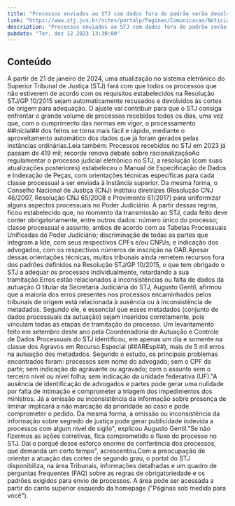 ```yaml
---
title: "Processos enviados ao STJ com dados fora do padrão serão devolvidos aos tribunais de origem"
link: "https://www.stj.jus.br/sites/portalp/Paginas/Comunicacao/Noticias/2023/12122023-Processos-enviados-ao-STJ-com-dados-fora-do-padrao-serao-devolvidos-aos-tribunais-de-origem.aspx"
description: "Processos enviados ao STJ com dados fora do padrão serão devolvidos aos tribunais de origem"
pubdate: "Ter, dez 12 2023 13:30:00"
---
```


## Conteúdo

A partir de 21 de janeiro de 2024, uma atualização no sistema eletrônico do Superior Tribunal de Justiça (STJ) fará com que todos os processos que não estiverem de acordo com os requisitos estabelecidos na Resolução STJ/GP 10/2015 sejam automaticamente recusados e devolvidos às cortes de origem para adequação. O ajuste vai contribuir para que o STJ consiga enfrentar o grande volume de processos recebidos todos os dias, uma vez que, com o cumprimento das normas em vigor, o processamento ##inicial## dos feitos se torna mais fácil e rápido, mediante o aproveitamento automático dos dados que já foram gerados pelas instâncias ordinárias.Leia também: Processos recebidos no STJ em 2023 já passam de 419 mil; recorde renova debate sobre racionalizaçãoAo regulamentar o processo judicial eletrônico no STJ, a resolução (com suas atualizações posteriores) estabeleceu o Manual de Especificação de Dados e Indexação de Peças, com orientações técnicas específicas para cada classe processual a ser enviada à instância superior. Da mesma forma, o Conselho Nacional de Justiça (CNJ) instituiu diretrizes (Resolução CNJ 46/2007, Resolução CNJ 65/2008 e Provimento 61/2017) para uniformizar alguns aspectos processuais no Poder Judiciário. A partir dessas regras, ficou estabelecido que, no momento da transmissão ao STJ, cada feito deve conter obrigatoriamente, entre outros dados: número único do processo; classe processual e assunto, ambos de acordo com as Tabelas Processuais Unificadas do Poder Judiciário; discriminação de todas as partes que integram a lide, com seus respectivos CPFs e/ou CNPJs; e indicação dos advogados, com os respectivos números de inscrição na OAB.Apesar dessas orientações técnicas, muitos tribunais ainda remetem recursos fora dos padrões definidos na Resolução STJ/GP 10/2015, o que tem obrigado o STJ a adequar os processos individualmente, retardando a sua tramitação.Erros estão relacionados a inconsistências ou falta de dados da autuação O titular da Secretaria Judiciária do STJ, Augusto Gentil, afirmou que a maioria dos erros presentes nos processos encaminhados pelos tribunais de origem está relacionada à ausência ou à inconsistência de metadados. Segundo ele, é essencial que esses metadados (conjunto de dados processuais da autuação) sejam inseridos corretamente, pois vinculam todas as etapas de tramitação do processo. Um levantamento feito em setembro deste ano pela Coordenadoria de Autuação e Controle de Dados Processuais do STJ identificou, em apenas um dia e somente na classe dos Agravos em Recurso Especial (##AREsp##), mais de 5 mil erros na autuação dos metadados. Segundo o estudo, os principais problemas encontrados foram: processos sem nome do advogado; sem o CPF da parte; sem indicação do agravante ou agravado; com o assunto sem o terceiro nível ou nível folha; sem indicação da unidade federativa (UF)."A ausência de identificação de advogados e partes pode gerar uma nulidade por falta de intimação e comprometer a triagem dos impedimentos dos ministros. Já a omissão ou inconsistência da informação sobre presença de liminar implicará a não marcação da prioridade ao caso e pode comprometer o pedido. Da mesma forma, a omissão ou inconsistência da informação sobre segredo de justiça pode gerar publicidade indevida a processos com algum nível de sigilo", explicou Augusto Gentil."Se não fizermos as ações corretivas, fica comprometido o fluxo do processo no STJ. Daí o porquê desse esforço enorme de conferência dos processos, que demanda um certo tempo", acrescentou.Com a preocupação de orientar a atuação das cortes de segundo grau, o portal do STJ disponibiliza, na área Tribunais, informações detalhadas e um quadro de perguntas frequentes (FAQ) sobre as regras de obrigatoriedade e os padrões exigidos para envio de processos. A área pode ser acessada a partir do canto superior esquerdo da homepage ("Páginas sob medida para você").
